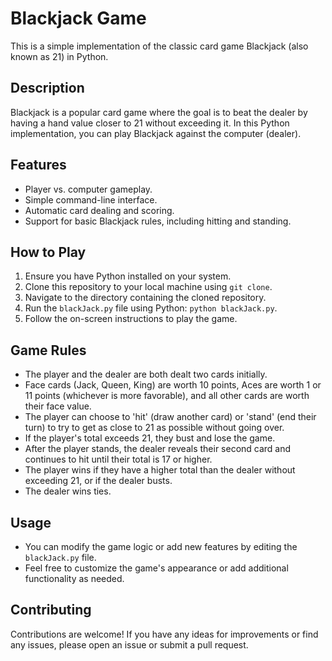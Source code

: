 # Blackjack Game

This is a simple implementation of the classic card game Blackjack (also known as 21) in Python.

## Description

Blackjack is a popular card game where the goal is to beat the dealer by having a hand value closer to 21 without exceeding it. In this Python implementation, you can play Blackjack against the computer (dealer).

## Features

- Player vs. computer gameplay.
- Simple command-line interface.
- Automatic card dealing and scoring.
- Support for basic Blackjack rules, including hitting and standing.

## How to Play

1. Ensure you have Python installed on your system.
2. Clone this repository to your local machine using `git clone`.
3. Navigate to the directory containing the cloned repository.
4. Run the `blackJack.py` file using Python: `python blackJack.py`.
5. Follow the on-screen instructions to play the game.

## Game Rules

- The player and the dealer are both dealt two cards initially.
- Face cards (Jack, Queen, King) are worth 10 points, Aces are worth 1 or 11 points (whichever is more favorable), and all other cards are worth their face value.
- The player can choose to 'hit' (draw another card) or 'stand' (end their turn) to try to get as close to 21 as possible without going over.
- If the player's total exceeds 21, they bust and lose the game.
- After the player stands, the dealer reveals their second card and continues to hit until their total is 17 or higher.
- The player wins if they have a higher total than the dealer without exceeding 21, or if the dealer busts.
- The dealer wins ties.

## Usage

- You can modify the game logic or add new features by editing the `blackJack.py` file.
- Feel free to customize the game's appearance or add additional functionality as needed.

## Contributing

Contributions are welcome! If you have any ideas for improvements or find any issues, please open an issue or submit a pull request.


